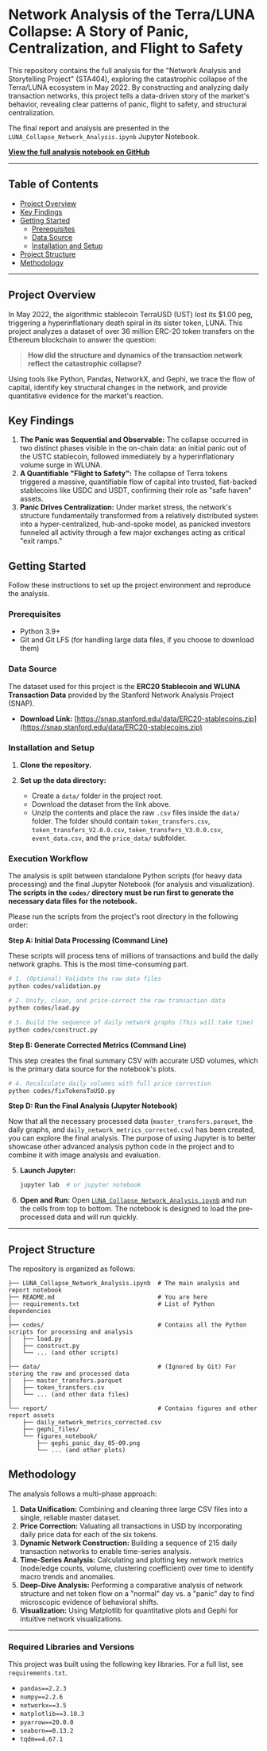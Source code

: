 # Network Analysis of the Terra/LUNA Collapse: A Story of Panic, Centralization, and Flight to Safety

This repository contains the full analysis for the "Network Analysis and Storytelling Project" (STA404), exploring the catastrophic collapse of the Terra/LUNA ecosystem in May 2022. By constructing and analyzing daily transaction networks, this project tells a data-driven story of the market's behavior, revealing clear patterns of panic, flight to safety, and structural centralization.

The final report and analysis are presented in the `LUNA_Collapse_Network_Analysis.ipynb` Jupyter Notebook.

**[View the full analysis notebook on GitHub](LUNA_Collapse_Network_Analysis.ipynb)**

---

## Table of Contents
- [Project Overview](#project-overview)
- [Key Findings](#key-findings)
- [Getting Started](#getting-started)
  - [Prerequisites](#prerequisites)
  - [Data Source](#data-source)
  - [Installation and Setup](#installation-and-setup)
- [Project Structure](#project-structure)
- [Methodology](#methodology)

---

## Project Overview

In May 2022, the algorithmic stablecoin TerraUSD (UST) lost its $1.00 peg, triggering a hyperinflationary death spiral in its sister token, LUNA. This project analyzes a dataset of over 36 million ERC-20 token transfers on the Ethereum blockchain to answer the question:

> **How did the structure and dynamics of the transaction network reflect the catastrophic collapse?**

Using tools like Python, Pandas, NetworkX, and Gephi, we trace the flow of capital, identify key structural changes in the network, and provide quantitative evidence for the market's reaction.

## Key Findings

1.  **The Panic was Sequential and Observable:** The collapse occurred in two distinct phases visible in the on-chain data: an initial panic out of the USTC stablecoin, followed immediately by a hyperinflationary volume surge in WLUNA.
2.  **A Quantifiable "Flight to Safety":** The collapse of Terra tokens triggered a massive, quantifiable flow of capital into trusted, fiat-backed stablecoins like USDC and USDT, confirming their role as "safe haven" assets.
3.  **Panic Drives Centralization:** Under market stress, the network's structure fundamentally transformed from a relatively distributed system into a hyper-centralized, hub-and-spoke model, as panicked investors funneled all activity through a few major exchanges acting as critical "exit ramps."


## Getting Started

Follow these instructions to set up the project environment and reproduce the analysis.

### Prerequisites

- Python 3.9+
- Git and Git LFS (for handling large data files, if you choose to download them)

### Data Source

The dataset used for this project is the **ERC20 Stablecoin and WLUNA Transaction Data** provided by the Stanford Network Analysis Project (SNAP).

- **Download Link:** [https://snap.stanford.edu/data/ERC20-stablecoins.zip](https://snap.stanford.edu/data/ERC20-stablecoins.zip)

### Installation and Setup

1.  **Clone the repository.**

2.  **Set up the data directory:**
    - Create a `data/` folder in the project root.
    - Download the dataset from the link above.
    - Unzip the contents and place the raw `.csv` files inside the `data/` folder. The folder should contain `token_transfers.csv`, `token_transfers_V2.0.0.csv`, `token_transfers_V3.0.0.csv`, `event_data.csv`, and the `price_data/` subfolder.

### Execution Workflow

The analysis is split between standalone Python scripts (for heavy data processing) and the final Jupyter Notebook (for analysis and visualization). **The scripts in the `codes/` directory must be run first to generate the necessary data files for the notebook.**

Please run the scripts from the project's root directory in the following order:

**Step A: Initial Data Processing (Command Line)**

These scripts will process tens of millions of transactions and build the daily network graphs. This is the most time-consuming part.

```bash
# 1. (Optional) Validate the raw data files
python codes/validation.py

# 2. Unify, clean, and price-correct the raw transaction data
python codes/load.py

# 3. Build the sequence of daily network graphs (This will take time)
python codes/construct.py
```

**Step B: Generate Corrected Metrics (Command Line)**

This step creates the final summary CSV with accurate USD volumes, which is the primary data source for the notebook's plots.

```bash
# 4. Recalculate daily volumes with full price correction
python codes/fixTokensToUSD.py
```

**Step D: Run the Final Analysis (Jupyter Notebook)**

Now that all the necessary processed data (`master_transfers.parquet`, the daily graphs, and `daily_network_metrics_corrected.csv`) has been created, you can explore the final analysis. The purpose of using Jupyter is to better showcase other advanced analysis python code in the project and to combine it with image analysis and evaluation.

5.  **Launch Jupyter:**
    ```bash
    jupyter lab  # or jupyter notebook
    ```
6.  **Open and Run:** Open [`LUNA_Collapse_Network_Analysis.ipynb`](./LUNA_Collapse_Network_Analysis.ipynb) and run the cells from top to bottom. The notebook is designed to load the pre-processed data and will run quickly.

---

## Project Structure

The repository is organized as follows:

```
├── LUNA_Collapse_Network_Analysis.ipynb  # The main analysis and report notebook
├── README.md                             # You are here
├── requirements.txt                      # List of Python dependencies
│
├── codes/                                # Contains all the Python scripts for processing and analysis
│   ├── load.py
│   ├── construct.py
│   └── ... (and other scripts)
│
├── data/                                 # (Ignored by Git) For storing the raw and processed data
│   ├── master_transfers.parquet
│   ├── token_transfers.csv
│   └── ... (and other data files)
│
└── report/                               # Contains figures and other report assets
    ├── daily_network_metrics_corrected.csv
    ├── gephi_files/
    └── figures_notebook/
        ├── gephi_panic_day_05-09.png
        └── ... (and other plots)
```

## Methodology

The analysis follows a multi-phase approach:
1.  **Data Unification:** Combining and cleaning three large CSV files into a single, reliable master dataset.
2.  **Price Correction:** Valuating all transactions in USD by incorporating daily price data for each of the six tokens.
3.  **Dynamic Network Construction:** Building a sequence of 215 daily transaction networks to enable time-series analysis.
4.  **Time-Series Analysis:** Calculating and plotting key network metrics (node/edge counts, volume, clustering coefficient) over time to identify macro trends and anomalies.
5.  **Deep-Dive Analysis:** Performing a comparative analysis of network structure and net token flow on a "normal" day vs. a "panic" day to find microscopic evidence of behavioral shifts.
6.  **Visualization:** Using Matplotlib for quantitative plots and Gephi for intuitive network visualizations.

---

### Required Libraries and Versions

This project was built using the following key libraries. For a full list, see `requirements.txt`.

- `pandas==2.2.3`
- `numpy==2.2.6`
- `networkx==3.5`
- `matplotlib==3.10.3`
- `pyarrow==20.0.0`
- `seaborn==0.13.2`
- `tqdm==4.67.1`

